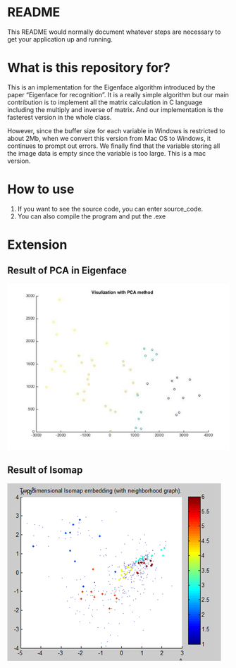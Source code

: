 # README #

This README would normally document whatever steps are necessary to get your application up and running.


# What is this repository for? #

This is an implementation for the Eigenface algorithm introduced by the paper “Eigenface for recognition”. It is a really simple algorithm but our main contribution is to implement all the matrix calculation in C language including the multiply and inverse of matrix. And our implementation is the fasterest version in the whole class.


However, since the buffer size for each variable in Windows is restricted to about 2Mb, when we convert this version from Mac OS to Windows, it continues to prompt out errors. We finally find that the variable storing all the image data is empty since the variable is too large. This is a mac version.

# How to use #

1.	If you want to see the source code, you can enter source_code. 
2.	You can also compile the program and put the .exe


# Extension #

## Result of PCA in Eigenface ##
![pic1](img/1.jpg)

## Result of Isomap ##
![pic2](img/2.png)
